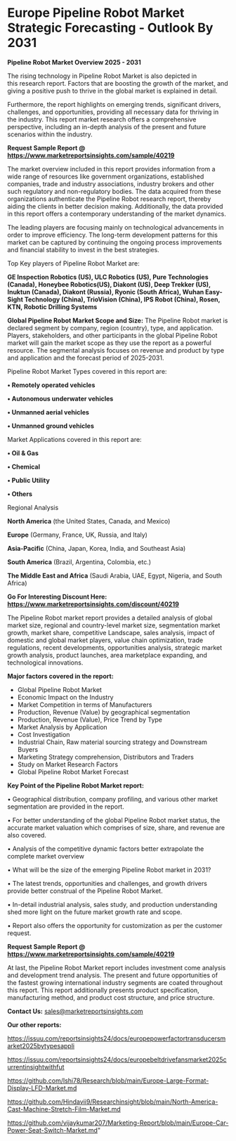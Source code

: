 # Europe Pipeline Robot Market Strategic Forecasting - Outlook By 2031

<Strong> Pipeline Robot Market Overview 2025 - 2031</strong>

The rising technology in Pipeline Robot Market is also depicted in this research report. Factors that are boosting the growth of the market, and giving a positive push to thrive in the global market is explained in detail.

Furthermore, the report highlights on emerging trends, significant drivers, challenges, and opportunities, providing all necessary data for thriving in the industry. This report market research offers a comprehensive perspective, including an in-depth analysis of the present and future scenarios within the industry.

<strong>Request Sample Report @ <a href=https://www.marketreportsinsights.com/sample/40219>https://www.marketreportsinsights.com/sample/40219</a></strong>

The market overview included in this report provides information from a wide range of resources like government organizations, established companies, trade and industry associations, industry brokers and other such regulatory and non-regulatory bodies. The data acquired from these organizations authenticate the Pipeline Robot research report, thereby aiding the clients in better decision making. Additionally, the data provided in this report offers a contemporary understanding of the market dynamics.

The leading players are focusing mainly on technological advancements in order to improve efficiency. The long-term development patterns for this market can be captured by continuing the ongoing process improvements and financial stability to invest in the best strategies.

Top Key players of Pipeline Robot Market are:

<strong>GE Inspection Robotics (US), ULC Robotics (US), Pure Technologies (Canada), Honeybee Robotics(US), Diakont (US), Deep Trekker (US), Inuktun (Canada), Diakont (Russia), Ryonic (South Africa), Wuhan Easy-Sight Technology (China), TrioVision (China), IPS Robot (China), Rosen, KTN, Robotic Drilling Systems</strong>

<strong><b>Global Pipeline Robot Market Scope and Size:</b></strong>
The Pipeline Robot market is declared segment by company, region (country), type, and application. Players, stakeholders, and other participants in the global Pipeline Robot market will gain the market scope as they use the report as a powerful resource. The segmental analysis focuses on revenue and product by type and application and the forecast period of 2025-2031.

Pipeline Robot Market Types covered in this report are:

<strong>•  Remotely operated vehicles

•  Autonomous underwater vehicles

•  Unmanned aerial vehicles

•  Unmanned ground vehicles</strong>

Market Applications covered in this report are:

<strong>•  Oil & Gas

•  Chemical

•  Public Utility

•  Others</strong> 

Regional Analysis

<strong>North America</strong> (the United States, Canada, and Mexico)

<strong>Europe</strong> (Germany, France, UK, Russia, and Italy)

<strong>Asia-Pacific</strong> (China, Japan, Korea, India, and Southeast Asia)

<strong>South America</strong> (Brazil, Argentina, Colombia, etc.)

<strong>The Middle East and Africa</strong> (Saudi Arabia, UAE, Egypt, Nigeria, and South Africa)

<strong>Go For Interesting Discount Here: <a href=https://www.marketreportsinsights.com/discount/40219>https://www.marketreportsinsights.com/discount/40219</a></strong>

The Pipeline Robot market report provides a detailed analysis of global market size, regional and country-level market size, segmentation market growth, market share, competitive Landscape, sales analysis, impact of domestic and global market players, value chain optimization, trade regulations, recent developments, opportunities analysis, strategic market growth analysis, product launches, area marketplace expanding, and technological innovations.

<strong><b>Major factors covered in the report:</b></strong>
<ul>
  <li>Global Pipeline Robot Market </li>
  <li>Economic Impact on the Industry</li>
  <li>Market Competition in terms of Manufacturers</li>
  <li>Production, Revenue (Value) by geographical segmentation</li>
  <li>Production, Revenue (Value), Price Trend by Type</li>
  <li>Market Analysis by Application</li>
  <li>Cost Investigation</li>
  <li>Industrial Chain, Raw material sourcing strategy and Downstream Buyers</li>
  <li>Marketing Strategy comprehension, Distributors and Traders</li>
  <li>Study on Market Research Factors</li>
  <li>Global Pipeline Robot Market Forecast</li>
</ul>

<strong><b>Key Point of the Pipeline Robot Market report:</b></strong>

• Geographical distribution, company profiling, and various other market segmentation are provided in the report.

• For better understanding of the global Pipeline Robot market status, the accurate market valuation which comprises of size, share, and revenue are also covered.

• Analysis of the competitive dynamic factors better extrapolate the complete market overview

• What will be the size of the emerging Pipeline Robot market in 2031?

• The latest trends, opportunities and challenges, and growth drivers provide better construal of the Pipeline Robot Market.

• In-detail industrial analysis, sales study, and production understanding shed more light on the future market growth rate and scope.

• Report also offers the opportunity for customization as per the customer request.

<strong>Request Sample Report @ <a href=https://www.marketreportsinsights.com/sample/40219>https://www.marketreportsinsights.com/sample/40219</a></strong>

At last, the Pipeline Robot Market report includes investment come analysis and development trend analysis. The present and future opportunities of the fastest growing international industry segments are coated throughout this report. This report additionally presents product specification, manufacturing method, and product cost structure, and price structure.

<strong>Contact Us:</strong>
sales@marketreportsinsights.com

<strong>Our other reports:</strong>

<a href=https://issuu.com/reportsinsights24/docs/europepowerfactortransducersmarket2025bytypesappli>https://issuu.com/reportsinsights24/docs/europepowerfactortransducersmarket2025bytypesappli</a>

<a href=https://issuu.com/reportsinsights24/docs/europebeltdrivefansmarket2025currentinsightwithfut>https://issuu.com/reportsinsights24/docs/europebeltdrivefansmarket2025currentinsightwithfut</a>

<a href=https://github.com/Ishi78/Research/blob/main/Europe-Large-Format-Display-LFD-Market.md>https://github.com/Ishi78/Research/blob/main/Europe-Large-Format-Display-LFD-Market.md</a>

<a href=https://github.com/Hindavii9/Researchinsight/blob/main/North-America-Cast-Machine-Stretch-Film-Market.md>https://github.com/Hindavii9/Researchinsight/blob/main/North-America-Cast-Machine-Stretch-Film-Market.md</a>

<a href=https://github.com/vijaykumar207/Marketing-Report/blob/main/Europe-Car-Power-Seat-Switch-Market.md>https://github.com/vijaykumar207/Marketing-Report/blob/main/Europe-Car-Power-Seat-Switch-Market.md</a>"
